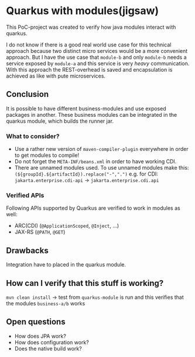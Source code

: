 # Quarkus with modules(jigsaw)
This PoC-project was created to verify how java modules interact with quarkus.

I do not know if there is a good real world use case for this technical approach because two distinct micro services would be a more convenient approach.
But I have the use case that `module-b` and only `module-b` needs a service exposed by `module-a` and this service is very _heavy_ communication.
With this approach the REST-overhead is saved and encapsulation is achieved as like with pute microservices.

## Conclusion
It is possible to have different business-modules and use exposed packages in another. 
These business modules can be integrated in the quarkus module, which builds the runner jar.

### What to consider?
- Use a rather new version of `maven-compiler-plugin` everywhere in order to get modules to compile!
- Do not forget the `META-INF/beans.xml` in order to have working CDI.
- There are unnamed modules used. To use unnamed modules make this: `(${groupId}.${artifactId}).replace("-",".")` e.g. for CDI:  `jakarta.enterprise.cdi-api` -> `jakarta.enterprise.cdi.api`

### Verified APIs
Following APIs supported by Quarkus are verified to work in modules as well:
- ARC(CDI) (`@ApplicationScoped`, `@Inject`, ...)
- JAX-RS (`@PATH`, `@GET`)

## Drawbacks
Integration have to placed in the quarkus module.

## How can I verify that this stuff is working?
`mvn clean install` -> test from `quarkus-module` is run and this verifies that the modules `business-a/b` works

## Open questions
- How does JPA work?
- How does configuration work?
- Does the native build work?